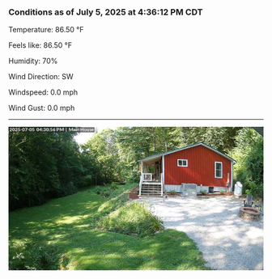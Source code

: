 ### Conditions as of July 5, 2025 at 4:36:12 PM CDT 

Temperature: 86.50 &deg;F

Feels like: 86.50 &deg;F

Humidity: 70%

Wind Direction: SW

Windspeed: 0.0 mph

Wind Gust: 0.0 mph

---

<img src="./images/latest.jpeg"/>


